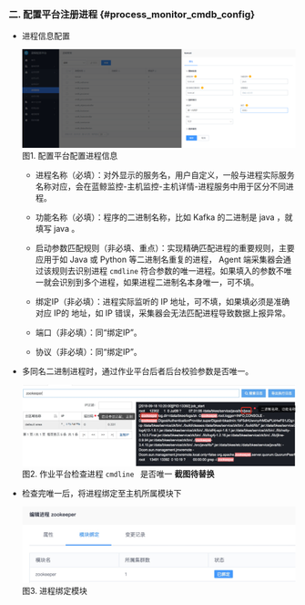 ### 二. 配置平台注册进程 {#process_monitor_cmdb_config}

- 进程信息配置

  ![](../../media/process_monitor_cmdb_config.png)
  图1. 配置平台配置进程信息

  - 进程名称（必填）：对外显示的服务名，用户自定义，一般与进程实际服务名称对应，会在蓝鲸监控-主机监控-主机详情-进程服务中用于区分不同进程。

  - 功能名称（必填）：程序的二进制名称，比如 Kafka 的二进制是 java ，就填写 java 。

  - 启动参数匹配规则（非必填、重点）：实现精确匹配进程的重要规则，主要应用于如 Java 或 Python 等二进制名重复的进程， Agent 端采集器会通过该规则去识别进程 `cmdline` 符合参数的唯一进程。如果填入的参数不唯一就会识别到多个进程，如果进程二进制名本身唯一，可不填。

  - 绑定IP（非必填）：进程实际监听的 IP 地址，可不填，如果填必须是准确对应 IP的 地址，如 IP 错误，采集器会无法匹配进程导致数据上报异常。

  - 端口（非必填）：同“绑定IP”。

  - 协议（非必填）：同“绑定IP”。

- 多同名二进制进程时，通过作业平台后者后台校验参数是否唯一。

  ![](../../media/15372540828019.jpg)
  图2. 作业平台检查进程 `cmdline ` 是否唯一 **截图待替换**

- 检查完唯一后，将进程绑定至主机所属模块下

  ![](../../media/15372541510652.jpg)
  图3. 进程绑定模块
